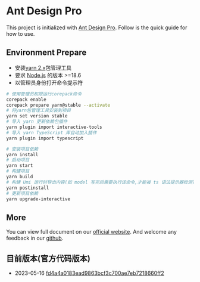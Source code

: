 # Ant Design Pro

This project is initialized with [Ant Design Pro](https://pro.ant.design). Follow is the quick guide for how to use.

## Environment Prepare

- 安装[yarn 2.x](https://yarnpkg.com/getting-started/install)包管理工具
- 要求 [Node.js](https://nodejs.org/en/download/) 的版本 >=18.6
- 以管理员身份打开命令提示符

```bash
# 使用管理员权限运行corepack命令
corepack enable
corepack prepare yarn@stable --activate
# 将yarn包管理工具安装到项目
yarn set version stable
# 导入 yarn 更新依赖包插件
yarn plugin import interactive-tools
# 导入 yarn TypeScript 库自动加入插件
yarn plugin import typescript

# 安装项目依赖
yarn install
# 启动项目
yarn start
# 构建项目
yarn build
# 构建 Umi 运行时导出内容(如 model 写完后需要执行该命令,才能被 ts 语法提示器检测)
yarn postinstall
# 更新项目依赖
yarn upgrade-interactive
```

## More

You can view full document on our [official website](https://pro.ant.design). And welcome any feedback in our [github](https://github.com/ant-design/ant-design-pro).

## 目前版本(官方代码版本)

- 2023-05-16 [fd4a4a0183ead9863bcf3c700ae7eb7218660ff2](https://github.com/ant-design/ant-design-pro/tree/fd4a4a0183ead9863bcf3c700ae7eb7218660ff2)
